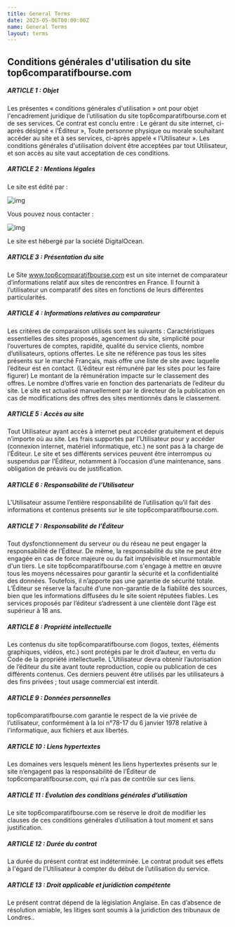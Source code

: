 ```yaml
---
title: General Terms
date: 2023-05-06T00:00:00Z
name: General Terms
layout: terms
---
```

## **Conditions générales d'utilisation du site top6comparatifbourse.com**

##### **ARTICLE 1 : Objet**
Les présentes « conditions générales d'utilisation » ont pour objet l'encadrement juridique de l’utilisation du site top6comparatifbourse.com et de ses services. Ce contrat est conclu entre : Le gérant du site internet, ci-après désigné « l’Éditeur », Toute personne physique ou morale souhaitant accéder au site et à ses services, ci-après appelé « l’Utilisateur ». Les conditions générales d'utilisation doivent être acceptées par tout Utilisateur, et son accès au site vaut acceptation de ces conditions.

##### **ARTICLE 2 : Mentions légales**

Le site est édité par :

![img](/assets/images/company.jpg)

Vous pouvez nous contacter :

![img](/assets/images/email.jpg)

Le site est hébergé par la société DigitalOcean.

##### **ARTICLE 3 : Présentation du site**

Le Site www.top6comparatifbourse.com est un site internet de comparateur d’informations relatif aux sites de rencontres en France. Il fournit à l’utilisateur un comparatif des sites en fonctions de leurs différentes particularités.

##### **ARTICLE 4 : Informations relatives au comparateur**
Les critères de comparaison utilisés sont les suivants : Caractéristiques essentielles des sites proposés, agencement du site, simplicité pour l’ouvertures de comptes, rapidité, qualité du service clients, nombre d’utilisateurs, options offertes. Le site ne référence pas tous les sites présents sur le marché Français, mais offre une liste de site avec laquelle l’éditeur est en contact. (L’éditeur est rémunéré par les sites pour les faire figurer) Le montant de la rémunération impacte sur le classement des offres. Le nombre d’offres varie en fonction des partenariats de l’editeur du site. Le site est actualisé manuellement par le directeur de la publication en cas de modifications des offres des sites mentionnés dans le classement.

##### **ARTICLE 5 : Accès au site**
Tout Utilisateur ayant accès à internet peut accéder gratuitement et depuis n’importe où au site. Les frais supportés par l’Utilisateur pour y accéder (connexion internet, matériel informatique, etc.) ne sont pas à la charge de l’Éditeur. Le site et ses différents services peuvent être interrompus ou suspendus par l’Éditeur, notamment à l’occasion d’une maintenance, sans obligation de préavis ou de justification.

##### **ARTICLE 6 : Responsabilité de l’Utilisateur**
L’Utilisateur assume l’entière responsabilité de l’utilisation qu’il fait des informations et contenus présents sur le site top6comparatifbourse.com.

##### **ARTICLE 7 : Responsabilité de l’Éditeur**
Tout dysfonctionnement du serveur ou du réseau ne peut engager la responsabilité de l’Éditeur. De même, la responsabilité du site ne peut être engagée en cas de force majeure ou du fait imprévisible et insurmontable d'un tiers. Le site top6comparatifbourse.com s'engage à mettre en œuvre tous les moyens nécessaires pour garantir la sécurité et la confidentialité des données. Toutefois, il n’apporte pas une garantie de sécurité totale. L’Éditeur se réserve la faculté d’une non-garantie de la fiabilité des sources, bien que les informations diffusées du le site soient réputées fiables. Les services proposés par l’éditeur s’adressent à une clientèle dont l’âge est supérieur à 18 ans.

##### **ARTICLE 8 : Propriété intellectuelle**
Les contenus du site top6comparatifbourse.com (logos, textes, éléments graphiques, vidéos, etc.) sont protégés par le droit d’auteur, en vertu du Code de la propriété intellectuelle. L’Utilisateur devra obtenir l’autorisation de l’éditeur du site avant toute reproduction, copie ou publication de ces différents contenus. Ces derniers peuvent être utilisés par les utilisateurs à des fins privées ; tout usage commercial est interdit.

##### **ARTICLE 9 : Données personnelles**
top6comparatifbourse.com garantie le respect de la vie privée de l’utilisateur, conformément à la loi n°78-17 du 6 janvier 1978 relative à l'informatique, aux fichiers et aux libertés.

##### **ARTICLE 10 : Liens hypertextes**
Les domaines vers lesquels mènent les liens hypertextes présents sur le site n’engagent pas la responsabilité de l’Éditeur de top6comparatifbourse.com, qui n’a pas de contrôle sur ces liens.

##### **ARTICLE 11 : Évolution des conditions générales d’utilisation**
Le site top6comparatifbourse.com se réserve le droit de modifier les clauses de ces conditions générales d’utilisation à tout moment et sans justification.

##### **ARTICLE 12 : Durée du contrat**
La durée du présent contrat est indéterminée. Le contrat produit ses effets à l'égard de l'Utilisateur à compter du début de l’utilisation du service.

##### **ARTICLE 13 : Droit applicable et juridiction compétente**
Le présent contrat dépend de la législation Anglaise. En cas d’absence de résolution amiable, les litiges sont soumis à la juridiction des tribunaux de Londres..